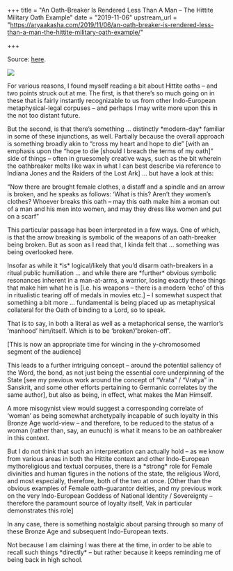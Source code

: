 +++
title = "An Oath-Breaker Is Rendered Less Than A Man – The Hittite Military Oath Example"
date = "2019-11-06"
upstream_url = "https://aryaakasha.com/2019/11/06/an-oath-breaker-is-rendered-less-than-a-man-the-hittite-military-oath-example/"

+++

Source: [here](https://aryaakasha.com/2019/11/06/an-oath-breaker-is-rendered-less-than-a-man-the-hittite-military-oath-example/).

![](https://aryaakasha.files.wordpress.com/2019/11/9166.jpg?w=677)

For various reasons, I found myself reading a bit about Hittite oaths – and two points struck out at me. The first, is that there’s so much going on in these that is fairly instantly recognizable to us from other Indo-European metaphysical-legal corpuses – and perhaps I may write more upon this in the not too distant future.

But the second, is that there’s something … distinctly \*modern-day\* familiar in some of these injunctions, as well. Partially because the overall approach is something broadly akin to “cross my heart and hope to die” \[with an emphasis upon the “hope to die \[should I breach the terms of my oath\]” side of things – often in gruesomely creative ways, such as the bit wherein the oathbreaker melts like wax in what I can best describe via reference to Indiana Jones and the Raiders of the Lost Ark\] … but have a look at this:

“Now there are brought female clothes, a distaff and a spindle and an arrow is broken, and he speaks as follows: ‘What is this? Aren’t they women’s clothes? Whoever breaks this oath – may this oath make him a woman out of a man and his men into women, and may they dress like women and put on a scarf”

This particular passage has been interpreted in a few ways. One of which, is that the arrow breaking is symbolic of the weapons of an oath-breaker being broken. But as soon as I read that, I kinda felt that … something was being overlooked here.

Insofar as while it \*is\* logical/likely that you’d disarm oath-breakers in a ritual public humiliation … and while there are \*further\* obvious symbolic resonances inherent in a man-at-arms, a warrior, losing exactly these things that make him what he is \[i.e. his weapons – there is a modern ‘echo’ of this in ritualistic tearing off of medals in movies etc.\] – I somewhat suspect that something a bit more … fundamental is being placed up as metaphysical collateral for the Oath of binding to a Lord, so to speak.

That is to say, in both a literal as well as a metaphorical sense, the warrior’s ‘manhood’ him/itself. Which is to be ‘broken’/’broken-off’.

\[This is now an appropriate time for wincing in the y-chromosomed segment of the audience\]

This leads to a further intriguing concept – around the potential saliency of the Word, the bond, as not just being the essential core underpinning of the State \[see my previous work around the concept of “Vrata” / “Vratya” in Sanskrit, and some other efforts pertaining to Germanic correlates by the same author\], but also as being, in effect, what makes the Man Himself.

A more misogynist view would suggest a corresponding correlate of ‘woman’ as being somewhat archetypally incapable of such loyalty in this Bronze Age world-view – and therefore, to be reduced to the status of a woman (rather than, say, an eunuch) is what it means to be an oathbreaker in this context.

But I do not think that such an interpretation can actually hold – as we know from various areas in both the Hittite context and other Indo-European mythoreligious and textual corpuses, there is a \*strong\* role for Female divinities and human figures in the notions of the state, the religious Word, and most especially, therefore, both of the two at once. \[Other than the obvious examples of Female oath-guarantor deities, and my previous work on the very Indo-European Goddess of National Identity / Sovereignty – therefore the paramount source of loyalty itself, Vak in particular demonstrates this role\]

In any case, there is something nostalgic about parsing through so many of these Bronze Age and subsequent Indo-European texts.

Not because I am claiming I was there at the time, in order to be able to recall such things \*directly\* – but rather because it keeps reminding me of being back in high school.